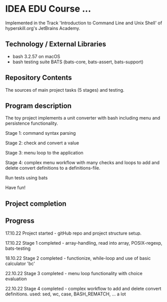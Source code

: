 # IDEA EDU Course ...

Implemented in the Track 'Introduction to Command Line and Unix Shell' of hyperskill.org's JetBrains Academy.

## Technology / External Libraries

- bash 3.2.57 on macOS
- bash testing suite BATS (bats-core, bats-assert, bats-support)

## Repository Contents

The sources of main project tasks (5 stages) and testing.

## Program description

The toy project implements a unit converter with bash including menu and persistence functionality.

Stage 1: command syntax parsing

Stage 2: check and convert a value

Stage 3: menu loop to the application

Stage 4: complex menu workflow with many checks and loops to add and delete convert definitions to a definitions-file.

Run tests using bats

Have fun!

## Project completion

[//]: # (Project was completed on 20.09.22.)

## Progress

17.10.22 Project started - gitHub repo and project structure setup.

17.10.22 Stage 1 completed - array-handling, read into array, POSIX-regexp, bats-testing

18.10.22 Stage 2 completed - functionize, while-loop and use of basic calculator 'bc'

22.10.22 Stage 3 completed - menu loop functionality with choice evaluation

22.10.22 Stage 4 completed - complex workflow to add and delete convert definitions. 
used: sed, wc, case, BASH_REMATCH, ... a lot

